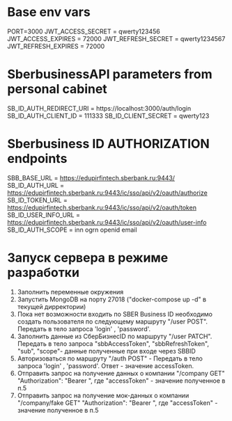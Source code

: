 # Base env vars
PORT=3000
JWT_ACCESS_SECRET = qwerty123456
JWT_ACCESS_EXPIRES = 72000
JWT_REFRESH_SECRET = qwerty1234567
JWT_REFRESH_EXPIRES = 72000


# SberbusinessAPI parameters from personal cabinet
SB_ID_AUTH_REDIRECT_URI = https://localhost:3000/auth/login
SB_ID_AUTH_CLIENT_ID = 111333
SB_ID_CLIENT_SECRET = qwerty123

# Sberbusiness ID AUTHORIZATION endpoints
SBB_BASE_URL = https://edupirfintech.sberbank.ru:9443/
SB_ID_AUTH_URL = https://edupirfintech.sberbank.ru:9443/ic/sso/api/v2/oauth/authorize
SB_ID_TOKEN_URL = https://edupirfintech.sberbank.ru:9443/ic/sso/api/v2/oauth/token
SB_ID_USER_INFO_URL = https://edupirfintech.sberbank.ru:9443/ic/sso/api/v2/oauth/user-info
SB_ID_AUTH_SCOPE = inn ogrn openid email

# Запуск сервера в режиме разработки
1. Заполнить переменные окружения
2. Запустить MongoDB на порту 27018 ("docker-compose up -d" в текущей дирректории)
3. Пока нет возможности входить по SBER Business ID необходимо создать пользователя по следующему маршруту "/user  POST". Передать в тело запроса 'login' , 'password'.
4. Заполнить данные из СберБизнесID по маршруту "/user  PATCH".  Передать в тело запроса "sbbAccessToken", "sbbRefreshToken", "sub", "scope"- данные полученные при входе через SBBID
5. Авторизоваться по маршруту "/auth POST" -  Передать в тело запроса 'login' , 'password'. Ответ - значение  accessToken.
6. Отправить запрос на получение данных о компании "/company GET" "Authorization": "Bearer <accessToken>", где "accessToken" - значение полученное в п.5
7. Отправить запрос на получение мок-данных о компании "/company/fake GET" "Authorization": "Bearer <accessToken>", где "accessToken" - значение полученное в п.5
